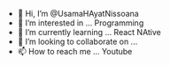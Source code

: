 - 👋 Hi, I’m @UsamaHAyatNissoana
- 👀 I’m interested in ... Programming
- 🌱 I’m currently learning ... React NAtive
- 💞️ I’m looking to collaborate on ... 
- 📫 How to reach me ... Youtube

<!---
UsamaHAyatNissoana/UsamaHAyatNissoana is a ✨ special ✨ repository because its `README.md` (this file) appears on your GitHub profile.
You can click the Preview link to take a look at your changes.
--->
